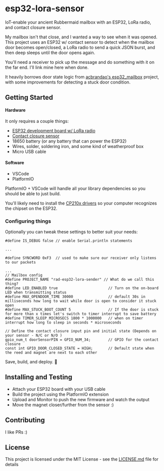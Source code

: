 # esp32-lora-sensor
IoT-enable your ancient Rubbermaid mailbox with an ESP32, LoRa radio, and contact closure sensor.

My mailbox isn't that close, and I wanted a way to see when it was opened. This project uses an ESP32 w/ contact sensor to detect when the mailbox door becomes open/closed, a LoRa radio to send a quick JSON burst, and then deep sleeps until the door opens again. 

You'll need a receiver to pick up the message and do something with it on the far end. I'll link mine here when done.

It heavily borrows door state logic from [acbrandao's esp32_mailbox](http://www.abrandao.com/2018/04/arduino_esp32_battery_wifi_door_mailbox_sensor/) project, with some improvements for detecting a stuck door condition.

## Getting Started

#### Hardware

It only requires a couple things:
* [ESP32 development board w/ LoRa radio](https://usa.banggood.com/LILYGO-TTGO-2Pcs-ESP32-SX1276-LoRa-915MHz-bluetooth-WI-FI-Internet-Antenna-Development-Board-p-1466793.html)
* [Contact closure sensor](https://www.adafruit.com/product/375)
* 18650 battery (or any battery that can power the ESP32)
* Wires, solder, soldering iron, and some kind of weatherproof box
* Micro USB cable

#### Software

* VSCode
* PlatformIO

PlatformIO + VSCode will handle all your library dependencies so you should be able to just build.

You'll likely need to install the [CP210x drivers](https://www.silabs.com/products/development-tools/software/usb-to-uart-bridge-vcp-drivers) so your computer recognizes the chipset on the ESP32.

### Configuring things

Optionally you can tweak these settings to better suit your needs:

```
#define IS_DEBUG false // enable Serial.println statements

...

#define SYNCWORD 0xF3  // used to make sure our receiver only listens to our packets

...
// Mailbox config
#define PROJECT_NAME "rad-esp32-lora-sender" // What do we call this thing?
#define LED_ENABLED true                       // Turn on the on-board LED when transmitting status
#define MAX_OPENDOOR_TIME 30000                // default 30s in milliseconds how long to wait while door is open to consider it stuck open
#define MAX_STUCK_BOOT_COUNT 5                 // If the door is stuck for more than x times let's switch to timer interrupt to save battery
#define TIMER_SLEEP_MICROSECS 1800 * 1000000   // when on timer interrupt how long to sleep in seconds * microseconds

// Define the contact closure input pin and initial state (Depends on your sensor - N/C or N/O )
gpio_num_t doorSensorPIN = GPIO_NUM_34;        // GPIO for the contact closure
const int GPIO_DOOR_CLOSED_STATE = HIGH;       // Default state when the reed and magnet are next to each other
```

Save, build, and deploy. 🎉

## Installing and Testing 

  *  Attach your ESP32 board with your USB cable
  *  Build the project using the PlatformIO extension
  *  Upload and Monitor to push the new firmware and watch the output
  *  Move the magnet closer/further from the sensor :)

## Contributing

I like PRs :)

## License

This project is licensed under the MIT License - see the [LICENSE.md](LICENSE.md) file for details

